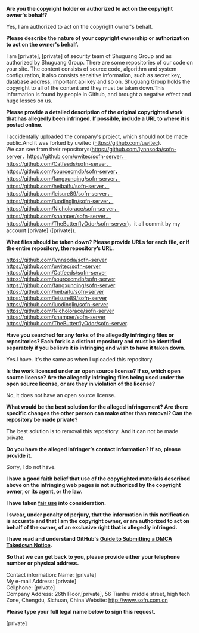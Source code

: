 **Are you the copyright holder or authorized to act on the copyright owner's behalf?**

Yes, I am authorized to act on the copyright owner's behalf.

**Please describe the nature of your copyright ownership or authorization to act on the owner's behalf.**

I am [private], [private] of security team of Shuguang Group and as authorized by Shuguang Group. There are some repositories of our code on your site. The content consists of source code, algorithm and system configuration, it also consists sensitive information, such as secret key, database address, important api key and so on. Shuguang Group holds the copyright to all of the content and they must be taken down.This information is found by people in Github, and brought a negative effect and huge losses on us.

**Please provide a detailed description of the original copyrighted work that has allegedly been infringed. If possible, include a URL to where it is posted online.**

I accidentally uploaded the company's project, which should not be made public.And it was forked by uwitec (https://github.com/uwitec).  
We can see from their repositorys(https://github.com/lynnsoda/sofn-server，https://github.com/uwitec/sofn-server，https://github.com/Catfeeds/sofn-server，https://github.com/sourcecmdb/sofn-server，https://github.com/fangxunqing/sofn-server，https://github.com/heibaifu/sofn-server，https://github.com/leisure89/sofn-server，https://github.com/luodinglin/sofn-server，https://github.com/Nicholorace/sofn-server，https://github.com/snamper/sofn-server，https://github.com/TheButterflyOdor/sofn-server)，it all commit by my account [private] ([private]).

**What files should be taken down? Please provide URLs for each file, or if the entire repository, the repository’s URL.**

https://github.com/lynnsoda/sofn-server  
https://github.com/uwitec/sofn-server  
https://github.com/Catfeeds/sofn-server  
https://github.com/sourcecmdb/sofn-server  
https://github.com/fangxunqing/sofn-server  
https://github.com/heibaifu/sofn-server  
https://github.com/leisure89/sofn-server  
https://github.com/luodinglin/sofn-server  
https://github.com/Nicholorace/sofn-server  
https://github.com/snamper/sofn-server  
https://github.com/TheButterflyOdor/sofn-server. 

**Have you searched for any forks of the allegedly infringing files or repositories? Each fork is a distinct repository and must be identified separately if you believe it is infringing and wish to have it taken down.**

Yes.I have. It's the same as when I uploaded this repository.

**Is the work licensed under an open source license? If so, which open source license? Are the allegedly infringing files being used under the open source license, or are they in violation of the license?**

No, it does not have an open source license.

**What would be the best solution for the alleged infringement? Are there specific changes the other person can make other than removal? Can the repository be made private?**

The best solution is to removal this repository. And it can not be made private.

**Do you have the alleged infringer’s contact information? If so, please provide it.**

Sorry, I do not have.

**I have a good faith belief that use of the copyrighted materials described above on the infringing web pages is not authorized by the copyright owner, or its agent, or the law.**

**I have taken <a href="https://www.lumendatabase.org/topics/22">fair use</a> into consideration.**

**I swear, under penalty of perjury, that the information in this notification is accurate and that I am the copyright owner, or am authorized to act on behalf of the owner, of an exclusive right that is allegedly infringed.**

**I have read and understand GitHub's <a href="https://docs.github.com/articles/guide-to-submitting-a-dmca-takedown-notice/">Guide to Submitting a DMCA Takedown Notice</a>.**

**So that we can get back to you, please provide either your telephone number or physical address.**

Contact information:
Name: [private]  
My e-mail Address: [private]  
Cellphone: [private]  
Company Address: 26th Floor,[private], 56 Tianhui middle street, high tech Zone, Chengdu, Sichuan, China
Website: http://www.sofn.com.cn

**Please type your full legal name below to sign this request.**

[private]  
